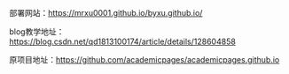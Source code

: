 部署网站：https://mrxu0001.github.io/byxu.github.io/

blog教学地址：https://blog.csdn.net/qd1813100174/article/details/128604858

原项目地址：https://github.com/academicpages/academicpages.github.io
